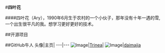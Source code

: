 #**四叶花**

####四叶花（Ary），1990年6月生于农村的一个小伙子，那年没有十年一遇的雪,一个出生很平凡的我。想学习更好更好的技术。

##开源项目

##GitHub牛人
头像|主页|
---|---
![Image](https://github.com/siyehua/Adnroid-Notes/blob/master/Img/Person/Trinea.png)|[Trinea](https://github.com/Trinea)|
![Image](https://github.com/siyehua/Adnroid-Notes/blob/master/Img/Person/daimajia.png)|[daimajia](https://github.com/daimajia)